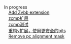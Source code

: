 In progress \
&emsp;[Add Zvbb extension](https://github.com/riscv/sail-riscv/pull/558) \
&emsp;[zcmp扩展](https://github.com/riscv/sail-riscv/pull/610) \
&emsp;[zcmp测试](https://github.com/riscv-software-src/riscv-tests/pull/592) \
&emsp;[重构v扩展，使用更安全的bits](https://github.com/riscv/sail-riscv/pull/622) \
&emsp;[Remove pc alignment mask](https://github.com/riscv/sail-riscv/pull/618)
